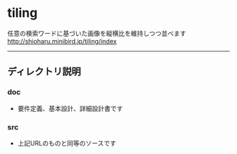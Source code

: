 # tiling
任意の検索ワードに基づいた画像を縦横比を維持しつつ並べます
http://shioharu.minibird.jp/tiling/index

---

## ディレクトリ説明
### doc
* 要件定義、基本設計、詳細設計書です
### src
* 上記URLのものと同等のソースです
